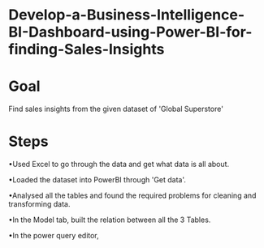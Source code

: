 # Develop-a-Business-Intelligence-BI-Dashboard-using-Power-BI-for-finding-Sales-Insights

# Goal

Find sales insights from the given dataset of 'Global Superstore'

# Steps

•Used Excel to go through the data and get what data is all about.

•Loaded the dataset into PowerBI through 'Get data'.

•Analysed all the tables and found the required problems for cleaning and transforming data.

•In the Model tab, built the relation between all the 3 Tables.

•In the power query editor, 





